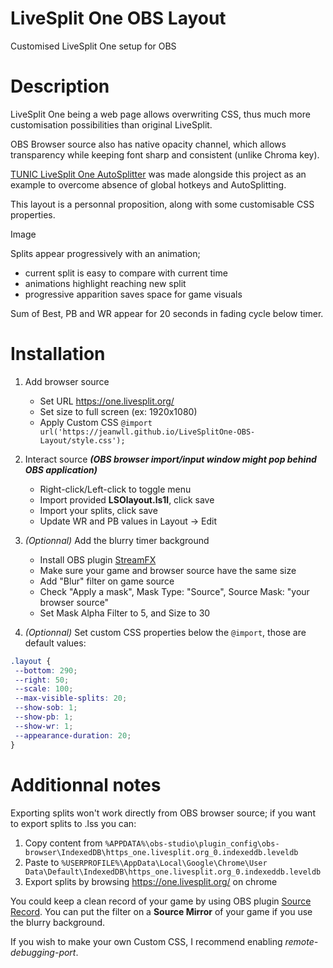 # LiveSplit One OBS Layout

Customised LiveSplit One setup for OBS

# Description

LiveSplit One being a web page allows overwriting CSS, thus much more customisation possibilities than original LiveSplit.

OBS Browser source also has native opacity channel, which allows transparency while keeping font sharp and consistent (unlike Chroma key).

[TUNIC LiveSplit One AutoSplitter](https://github.com/jeanwll/TUNIC-LiveSplitOne-AutoSplitter) was made alongside this project as an example to overcome absence of global hotkeys and AutoSplitting.

This layout is a personnal proposition, along with some customisable CSS properties.

Image

Splits appear progressively with an animation;
- current split is easy to compare with current time
- animations highlight reaching new split
- progressive apparition saves space for game visuals

Sum of Best, PB and WR appear for 20 seconds in fading cycle below timer.

# Installation

1. Add browser source
    - Set URL https://one.livesplit.org/
    - Set size to full screen (ex: 1920x1080)
    - Apply Custom CSS `@import url('https://jeanwll.github.io/LiveSplitOne-OBS-Layout/style.css');`

2. Interact source ***(OBS browser import/input window might pop behind OBS application)***
    - Right-click/Left-click to toggle menu
    - Import provided **LSOlayout.ls1l**, click save
    - Import your splits, click save
    - Update WR and PB values in Layout → Edit

3. *(Optionnal)* Add the blurry timer background
    - Install OBS plugin [StreamFX](https://obsproject.com/forum/resources/streamfx-for-obs%C2%AE-studio.578/)
    - Make sure your game and browser source have the same size
    - Add "Blur" filter on game source
    - Check "Apply a mask", Mask Type: "Source", Source Mask: "your browser source"
    - Set Mask Alpha Filter to 5, and Size to 30
 
 4. *(Optionnal)* Set custom CSS properties below the `@import`, those are default values:
 ```css
.layout {
  --bottom: 290;
  --right: 50;
  --scale: 100;
  --max-visible-splits: 20;
  --show-sob: 1;
  --show-pb: 1;
  --show-wr: 1;
  --appearance-duration: 20;
}
```

# Additionnal notes

Exporting splits won't work directly from OBS browser source; if you want to export splits to .lss you can:
1. Copy content from
`%APPDATA%\obs-studio\plugin_config\obs-browser\IndexedDB\https_one.livesplit.org_0.indexeddb.leveldb`
2. Paste to
`%USERPROFILE%\AppData\Local\Google\Chrome\User Data\Default\IndexedDB\https_one.livesplit.org_0.indexeddb.leveldb`
3. Export splits by browsing https://one.livesplit.org/ on chrome

You could keep a clean record of your game by using OBS plugin [Source Record](https://obsproject.com/forum/resources/source-record.1285/).
You can put the filter on a **Source Mirror** of your game if you use the blurry background.

If you wish to make your own Custom CSS, I recommend enabling *remote-debugging-port*.
